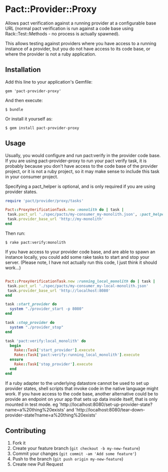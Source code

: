 # Pact::Provider::Proxy

Allows pact verification against a running provider at a configurable base URL (normal pact verification is run against a code base using Rack::Test::Methods - no process is actually spawned).

This allows testing against providers where you have access to a running instance of a provider, but you do not have access to its code base, or where the provider is not a ruby application.

## Installation

Add this line to your application's Gemfile:

    gem 'pact-provider-proxy'

And then execute:

    $ bundle

Or install it yourself as:

    $ gem install pact-provider-proxy

## Usage

Usually, you would configure and run pact:verify in the provider code base.
If you are using pact-provider-proxy to run your pact verify task, it is probably because you don't have access to the code base of the provider project, or it is not a ruby project, so it may make sense to include this task in your consumer project.

Specifying a pact_helper is optional, and is only required if you are using provider states.

```ruby
require 'pact/provider/proxy/tasks'

Pact::ProxyVerificationTask.new :monolith do | task |
 task.pact_url './spec/pacts/my-consumer_my-monolith.json', :pact_helper => './spec/support/monolith_pact_helper'
 task.provider_base_url 'http://my-monolith'
end
```

Then run:

    $ rake pact:verify:monolith

If you have access to your provider code base, and are able to spawn an instance locally, you could add some rake tasks to start and stop your server. (Please note, I have not actually run this code, I just think it should work...)

```ruby

Pact::ProxyVerificationTask.new :running_local_monolith do | task |
 task.pact_url './spec/pacts/my-consumer_my-local-monolith.json'
 task.provider_base_url 'http://localhost:8080'
end

task :start_provider do
  system "./provider_start -p 8080"
end

task :stop_provider do
  system "./provider_stop"
end

task 'pact:verify:local_monolith' do
  begin
    Rake::Task['start_provider'].execute
    Rake::Task['pact:verify:running_local_monolith'].execute
  ensure
    Rake::Task['stop_provider'].execute
  end
end

```

If a ruby adapter to the underlying datastore cannot be used to set up provider states, shell scripts that invoke code in the native language might work. If you have access to the code base, another alternative could be to provide an endpoint on your app that sets up data inside itself, that is only mounted in test mode. eg 'http://localhost:8080/set-up-provider-state?name=a%20thing%20exists' and 'http://localhost:8080/tear-down-provider-state?name=a%20thing%20exists'

## Contributing

1. Fork it
2. Create your feature branch (`git checkout -b my-new-feature`)
3. Commit your changes (`git commit -am 'Add some feature'`)
4. Push to the branch (`git push origin my-new-feature`)
5. Create new Pull Request
